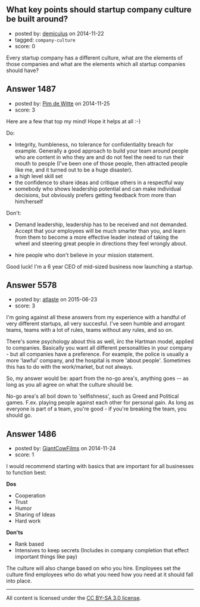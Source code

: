 ## What key points should startup company culture be built around?

- posted by: [demiculus](https://stackexchange.com/users/5264485/demiculus) on 2014-11-22
- tagged: `company-culture`
- score: 0

Every startup company has a different culture, what are the elements of those companies and what are the elements which all startup companies should have?


## Answer 1487

- posted by: [Pim de Witte](https://stackexchange.com/users/5375271/pim-de-witte) on 2014-11-25
- score: 3

Here are a few that top my mind! Hope it helps at all :-)

Do:

- Integrity, humbleness, no tolerance for confidentiality breach for example.  Generally a good approach to build your team around people who are content in who they are and do not feel the need to run their mouth to people (I've been one of those people, then attracted people like me, and it turned out to be a huge disaster). 
- a high level skill set
- the confidence to share ideas and critique others in a respectful way
- somebody who shows leadership potential and can make individual decisions, but obviously prefers getting feedback from more than him/herself

Don't:

- Demand leadership, leadership has to be received and not demanded. Accept that your employees will be much smarter than you, and learn from them to become a more effective leader instead of taking the wheel and steering great people in directions they feel wrongly about.

- hire people who don't believe in your mission statement.



Good luck! I'm a 6 year CEO of mid-sized business now launching a startup.


## Answer 5578

- posted by: [atlaste](https://stackexchange.com/users/1021317/atlaste) on 2015-06-23
- score: 3

I'm going against all these answers from my experience with a handful of very different startups, all very succesful. I've seen humble and arrogant teams, teams with a lot of rules, teams without any rules, and so on.

There's some psychology about this as well, iirc the Hartman model, applied to companies. Basically you want all different personalities in your company - but all companies have a preference. For example, the police is usually a more 'lawful' company, and the hospital is more 'about people'. Sometimes this has to do with the work/market, but not always.

So, my answer would be: apart from the no-go area's, anything goes -- as long as you all agree on what the culture should be.

No-go area's all boil down to 'selfishness', such as Greed and Political games. F.ex. playing people against each other for personal gain. As long as everyone is part of a team, you're good - if you're breaking the team, you should go.


## Answer 1486

- posted by: [GiantCowFilms](https://stackexchange.com/users/3499092/giantcowfilms) on 2014-11-24
- score: 1

I would recommend starting with basics that are important for all businesses to function best:

**Dos**

 - Cooperation
 - Trust
 - Humor
 - Sharing of Ideas
 - Hard work
 
**Don'ts**

 - Rank based
 - Intensives to keep secrets (Includes in company completion that effect important things like pay)

The culture will also change based on who you hire. Employees set the culture find employees who do what you need how you need at it should fall into place. 



---

All content is licensed under the [CC BY-SA 3.0 license](https://creativecommons.org/licenses/by-sa/3.0/).
